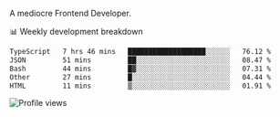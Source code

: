 A mediocre Frontend Developer.

📊 Weekly development breakdown
<!--START_SECTION:waka-->

```txt
TypeScript   7 hrs 46 mins   ███████████████████░░░░░░   76.12 %
JSON         51 mins         ██░░░░░░░░░░░░░░░░░░░░░░░   08.47 %
Bash         44 mins         █▓░░░░░░░░░░░░░░░░░░░░░░░   07.31 %
Other        27 mins         █░░░░░░░░░░░░░░░░░░░░░░░░   04.44 %
HTML         11 mins         ▒░░░░░░░░░░░░░░░░░░░░░░░░   01.91 %
```

<!--END_SECTION:waka-->

<img src="https://gpvc.arturio.dev/iqbalfasri" alt="Profile views"/>
